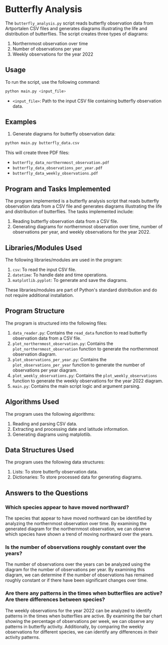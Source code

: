 # Butterfly Analysis

The `butterfly_analysis.py` script reads butterfly observation data from Artportalen CSV files and generates diagrams illustrating the life and distribution of butterflies. The script creates three types of diagrams:
1. Northernmost observation over time
2. Number of observations per year
3. Weekly observations for the year 2022

## Usage

To run the script, use the following command:

```bash
python main.py <input_file>
```

- `<input_file>`: Path to the input CSV file containing butterfly observation data.

## Examples

1. Generate diagrams for butterfly observation data:

```bash
python main.py butterfly_data.csv
```

This will create three PDF files:
- `butterfly_data_northernmost_observation.pdf`
- `butterfly_data_observations_per_year.pdf`
- `butterfly_data_weekly_observations.pdf`

## Program and Tasks Implemented

The program implemented is a butterfly analysis script that reads butterfly observation data from a CSV file and generates diagrams illustrating the life and distribution of butterflies. The tasks implemented include:
1. Reading butterfly observation data from a CSV file.
2. Generating diagrams for northernmost observation over time, number of observations per year, and weekly observations for the year 2022.

## Libraries/Modules Used

The following libraries/modules are used in the program:
1. `csv`: To read the input CSV file.
2. `datetime`: To handle date and time operations.
3. `matplotlib.pyplot`: To generate and save the diagrams.

These libraries/modules are part of Python's standard distribution and do not require additional installation.

## Program Structure

The program is structured into the following files:
1. `data_reader.py`: Contains the `read_data` function to read butterfly observation data from a CSV file.
2. `plot_northernmost_observation.py`: Contains the `plot_northernmost_observation` function to generate the northernmost observation diagram.
3. `plot_observations_per_year.py`: Contains the `plot_observations_per_year` function to generate the number of observations per year diagram.
4. `plot_weekly_observations.py`: Contains the `plot_weekly_observations` function to generate the weekly observations for the year 2022 diagram.
5. `main.py`: Contains the main script logic and argument parsing.

## Algorithms Used

The program uses the following algorithms:
1. Reading and parsing CSV data.
2. Extracting and processing date and latitude information.
3. Generating diagrams using matplotlib.

## Data Structures Used

The program uses the following data structures:
1. Lists: To store butterfly observation data.
2. Dictionaries: To store processed data for generating diagrams.

## Answers to the Questions

### Which species appear to have moved northward?
The species that appear to have moved northward can be identified by analyzing the northernmost observation over time. By examining the generated diagram for the northernmost observation, we can observe which species have shown a trend of moving northward over the years.

### Is the number of observations roughly constant over the years?
The number of observations over the years can be analyzed using the diagram for the number of observations per year. By examining this diagram, we can determine if the number of observations has remained roughly constant or if there have been significant changes over time.

### Are there any patterns in the times when butterflies are active? Are there differences between species?
The weekly observations for the year 2022 can be analyzed to identify patterns in the times when butterflies are active. By examining the bar chart showing the percentage of observations per week, we can observe any patterns in butterfly activity. Additionally, by comparing the weekly observations for different species, we can identify any differences in their activity patterns.
